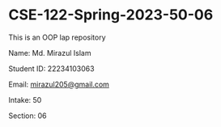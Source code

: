 # CSE-122-Spring-2023-50-06
This is an OOP lap repository 

Name: Md. Mirazul Islam

Student ID: 22234103063

Email: mirazul205@gmail.com

Intake: 50

Section: 06
